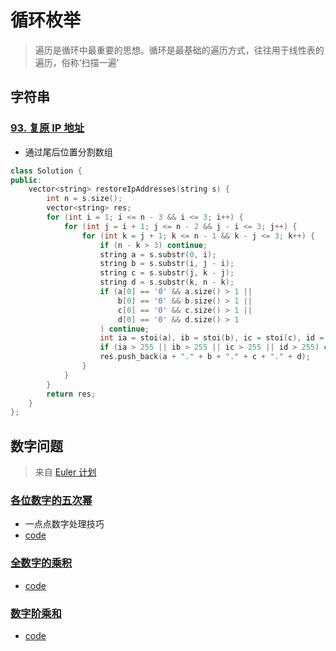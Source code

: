 # 循环枚举

> 遍历是循环中最重要的思想。循环是最基础的遍历方式，往往用于线性表的遍历，俗称‘扫描一遍’

## 字符串
### [93. 复原 IP 地址](https://leetcode.cn/problems/restore-ip-addresses/description/)
* 通过尾后位置分割数组
```c++ []
class Solution {
public:
    vector<string> restoreIpAddresses(string s) {
        int n = s.size();
        vector<string> res;
        for (int i = 1; i <= n - 3 && i <= 3; i++) {
            for (int j = i + 1; j <= n - 2 && j - i <= 3; j++) {
                for (int k = j + 1; k <= n - 1 && k - j <= 3; k++) {
                    if (n - k > 3) continue;
                    string a = s.substr(0, i);
                    string b = s.substr(i, j - i);
                    string c = s.substr(j, k - j);
                    string d = s.substr(k, n - k);
                    if (a[0] == '0' && a.size() > 1 ||
                        b[0] == '0' && b.size() > 1 ||
                        c[0] == '0' && c.size() > 1 ||
                        d[0] == '0' && d.size() > 1
                    ) continue;
                    int ia = stoi(a), ib = stoi(b), ic = stoi(c), id = stoi(d);
                    if (ia > 255 || ib > 255 || ic > 255 || id > 255) continue;
                    res.push_back(a + "." + b + "." + c + "." + d);
                }
            }
        }
        return res;
    }
};
```

## 数字问题
> 来自 [Euler 计划](https://pe-cn.github.io/)

### [各位数字的五次幂](https://pe-cn.github.io/30/)

* 一点点数字处理技巧 
* [code](./code_brute_enumeration/30.euler)

### [全数字的乘积](https://pe-cn.github.io/32/)
* [code](./code_brute_enumeration/32.euler)

### [数字阶乘和](https://pe-cn.github.io/34/)
* [code](./code_brute_enumeration/34.euler)